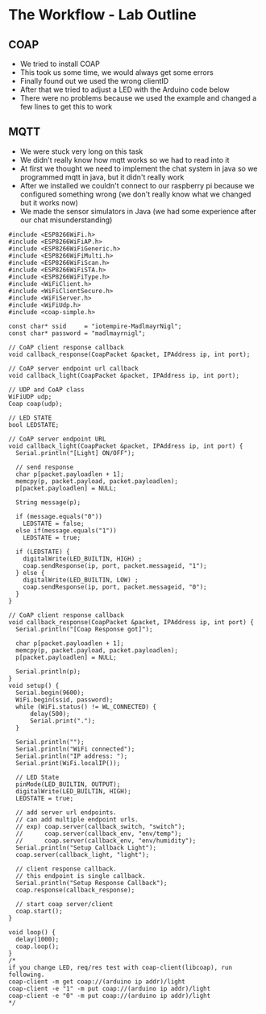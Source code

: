 # The Workflow - Lab Outline
## COAP
+ We tried to install COAP
+ This took us some time, we would always get some errors
+ Finally found out we used the wrong clientID
+ After that we tried to adjust a LED with the Arduino code below
+ There were no problems because we used the example and changed a few lines to get this to work
## MQTT
+ We were stuck very long on this task
+ We didn't really know how mqtt works so we had to read into it
+ At first we thought we need to implement the chat system in java so we programmed mqtt in java, but it didn't really work
+ After we installed we couldn't connect to our raspberry pi because we configured something wrong (we don't really know what we changed but it works now)
+ We made the sensor simulators in Java (we had some experience after our chat misunderstanding)
````
#include <ESP8266WiFi.h>
#include <ESP8266WiFiAP.h>
#include <ESP8266WiFiGeneric.h>
#include <ESP8266WiFiMulti.h>
#include <ESP8266WiFiScan.h>
#include <ESP8266WiFiSTA.h>
#include <ESP8266WiFiType.h>
#include <WiFiClient.h>
#include <WiFiClientSecure.h>
#include <WiFiServer.h>
#include <WiFiUdp.h>
#include <coap-simple.h>

const char* ssid     = "iotempire-MadlmayrNigl";
const char* password = "madlmayrnigl";

// CoAP client response callback
void callback_response(CoapPacket &packet, IPAddress ip, int port);

// CoAP server endpoint url callback
void callback_light(CoapPacket &packet, IPAddress ip, int port);

// UDP and CoAP class
WiFiUDP udp;
Coap coap(udp);

// LED STATE
bool LEDSTATE;

// CoAP server endpoint URL
void callback_light(CoapPacket &packet, IPAddress ip, int port) {
  Serial.println("[Light] ON/OFF");
  
  // send response
  char p[packet.payloadlen + 1];
  memcpy(p, packet.payload, packet.payloadlen);
  p[packet.payloadlen] = NULL;
  
  String message(p);

  if (message.equals("0"))
    LEDSTATE = false;
  else if(message.equals("1"))
    LEDSTATE = true;
      
  if (LEDSTATE) {
    digitalWrite(LED_BUILTIN, HIGH) ; 
    coap.sendResponse(ip, port, packet.messageid, "1");
  } else { 
    digitalWrite(LED_BUILTIN, LOW) ; 
    coap.sendResponse(ip, port, packet.messageid, "0");
  }
}

// CoAP client response callback
void callback_response(CoapPacket &packet, IPAddress ip, int port) {
  Serial.println("[Coap Response got]");
  
  char p[packet.payloadlen + 1];
  memcpy(p, packet.payload, packet.payloadlen);
  p[packet.payloadlen] = NULL;
  
  Serial.println(p);
}
void setup() {
  Serial.begin(9600);
  WiFi.begin(ssid, password);
  while (WiFi.status() != WL_CONNECTED) {
      delay(500);
      Serial.print(".");
  }

  Serial.println("");
  Serial.println("WiFi connected");
  Serial.println("IP address: ");
  Serial.print(WiFi.localIP());

  // LED State
  pinMode(LED_BUILTIN, OUTPUT);
  digitalWrite(LED_BUILTIN, HIGH);
  LEDSTATE = true;
  
  // add server url endpoints.
  // can add multiple endpoint urls.
  // exp) coap.server(callback_switch, "switch");
  //      coap.server(callback_env, "env/temp");
  //      coap.server(callback_env, "env/humidity");
  Serial.println("Setup Callback Light");
  coap.server(callback_light, "light");

  // client response callback.
  // this endpoint is single callback.
  Serial.println("Setup Response Callback");
  coap.response(callback_response);

  // start coap server/client
  coap.start();
}

void loop() {
  delay(1000);
  coap.loop();
}
/*
if you change LED, req/res test with coap-client(libcoap), run following.
coap-client -m get coap://(arduino ip addr)/light
coap-client -e "1" -m put coap://(arduino ip addr)/light
coap-client -e "0" -m put coap://(arduino ip addr)/light
*/
````

